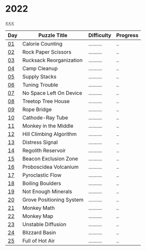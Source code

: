 # 2022

[<<<](../README.md)

| Day                       | Puzzle Title                                  | Difficulty | Progress |
|---------------------------|-----------------------------------------------|------------|----------|
| [01](./src/d01/README.md) | Calorie Counting                              | .......... | ..       |
| [02](./src/d02/README.md) | Rock Paper Scissors                           | .......... | ..       |
| [03](./src/d03/README.md) | Rucksack Reorganization                       | .......... | ..       |
| [04](./src/d04/README.md) | Camp Cleanup                                  | .......... | ..       |
| [05](./src/d05/README.md) | Supply Stacks                                 | .......... | ..       |
| [06](./src/d06/README.md) | Tuning Trouble                                | .......... | ..       |
| [07](./src/d07/README.md) | No Space Left On Device                       | .......... | ..       |
| [08](./src/d08/README.md) | Treetop Tree House                            | .......... | ..       |
| [09](./src/d09/README.md) | Rope Bridge                                   | .......... | ..       |
| [10](./src/d10/README.md) | Cathode-Ray Tube                              | .......... | ..       |
| [11](./src/d11/README.md) | Monkey in the Middle                          | .......... | ..       |
| [12](./src/d12/README.md) | Hill Climbing Algorithm                       | .......... | ..       |
| [13](./src/d13/README.md) | Distress Signal                               | .......... | ..       |
| [14](./src/d14/README.md) | Regolith Reservoir                            | .......... | ..       |
| [15](./src/d15/README.md) | Beacon Exclusion Zone                         | .......... | ..       |
| [16](./src/d16/README.md) | Proboscidea Volcanium                         | .......... | ..       |
| [17](./src/d17/README.md) | Pyroclastic Flow                              | .......... | ..       |
| [18](./src/d18/README.md) | Boiling Boulders                              | .......... | ..       |
| [19](./src/d19/README.md) | Not Enough Minerals                           | .......... | ..       |
| [20](./src/d20/README.md) | Grove Positioning System                      | .......... | ..       |
| [21](./src/d21/README.md) | Monkey Math                                   | .......... | ..       |
| [22](./src/d22/README.md) | Monkey Map                                    | .......... | ..       |
| [23](./src/d23/README.md) | Unstable Diffusion                            | .......... | ..       |
| [24](./src/d24/README.md) | Blizzard Basin                                | .......... | ..       |
| [25](./src/d25/README.md) | Full of Hot Air                               | .......... | ..       |
